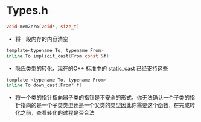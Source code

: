# Types.h

```C
void memZero(void*, size_t)
```
* 将一段内存的内容清空

```C
template<typename To, typename From>
inline To implicit_cast(From const &f)
```
* 隐氏类型的转化，现在的C++ 标准中的 static_cast 已经支持这些

```C
template <typename To, typename From>
inline To down_cast(From* f)
```
* 将一个类的指针指向器子类的指针是不安全的形式，你无法确认一个子类的指针指向的是一个子类类型还是一个父类的类型因此你需要这个函数，在完成转化之前，查看转化的过程是否合法